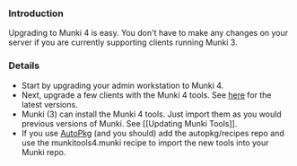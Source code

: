 ### Introduction

Upgrading to Munki 4 is easy. You don't have to make any changes on your server if you are currently supporting clients running Munki 3.

### Details

- Start by upgrading your admin workstation to Munki 4.
- Next, upgrade a few clients with the Munki 4 tools. See [here](https://github.com/munki/munki/releases) for the latest versions.
- Munki (3) can install the Munki 4 tools. Just import them as you would previous versions of Munki. See [[Updating Munki Tools]].
- If you use [AutoPkg](https://github.com/autopkg/autopkg) (and you should) add the autopkg/recipes repo and use the munkitools4.munki recipe to import the new tools into your Munki repo.

